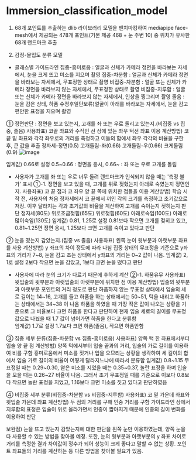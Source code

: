 # Immersion_classification_model

1. 68개 포인트를 추출하는 dlib 라이브러리 모델을 벤치마킹하여 mediapipe face-mesh에서 제공되는 478개 포인트(기본 제공 468 + 눈 주변 10) 중 위치가 유사한 68개 랜드마크 추출

2. 감정-몰입도 분류 모델
   
* 클래스별 가이드라인
집중-흥미로움 : 얼굴과 신체가 카메라 정면을 바라보는 자세에서, 눈을 크게 뜨고 미소를 지으며 촬영
집중-차분함  : 얼굴과 신체가 카메라 정면을 바라보는 자세에서, 무표정한 상태로 촬영
비집중-차분함 : 얼굴 또는 신체가 카메라 정면을 바라보지 않는 자세에서, 무표정한 상태로 촬영
비집중-지루함 : 얼굴 또는 신체가 카메라 정면을 바라보지 않는 자세에서, 인상을 찡그리며 촬영
졸음       : 눈을 감은 상태, 하품
          수정후일단보류)얼굴이 아래를 바라보는 자세에서, 눈을 감고 편안한 표정을 지으며 촬영 
 

① 정면판단 : 정면을 보고 있는지, 고개를 좌 또는 우로 돌리고 있는지.(비집중 vs 집중, 졸음)
   사용좌표) 코끝 좌표와 수직인 선 상에 있는 좌우 턱선 좌표 이용
   계산방법) 코끝 밑 좌표와 각각 좌우로의 거리를 측정하고 이들의 합에서 좌우 각각의 비율을 구한 후, 큰 값을 추출
   정자세-정면(0.5)   고개돌림-좌(0.66)   고개돌림-우(0.66)   크게돌림(0.9)
   ![image](https://github.com/user-attachments/assets/7385a713-837a-453c-8a21-0c3b7d21d7c6)

   임계값) 0.66로 설정
   0.5~0.66 : 정면을 응시, 0.66~ : 좌 또는 우로 고개를 돌림
   * 사용자가 고개를 좌 또는 우로 너무 돌려 랜드마크가 인식되지 않을 때는 '측정 불가' 표시
  ①-1. 정면을 보고 있을 때, 고개를 위로 젖혔는지 아래로 숙였는지 정면인지.
   사용좌표) 코 끝 점과 코 좌우 양 끝 쪽에 위치한 점들을 이용
   계산방법) 학습 시작 전, 사용자의 처음 정자세에서 코 끝에서 끼인 각의 크기를 측정하고 초기값으로 저장. 이후 달라지는 각과 초기값의 비율을 계산하여 고개를 숙이는지 젖히는지 판단
   정자세(80도)   위로조금젖힘(65도)   위로젖힘(60도)   아래로숙임(100도)   아래로많이숙임(130도)
   임계값) 0.81, 1.25로 설정
   0.81보다 작으면 고개를 젖히고 있고, 0.81~1.25면 정면 응시, 1.25보다 크면 고개를 숙이고 있다고 판단

② 눈을 떴는지 감았는지.(집중 vs 졸음)
   사용좌표) 왼쪽 눈이 윗부분과 아랫부분 좌표를 사용
   계산방법) y 좌표의 차이 정도에 따라 나뉨
   집중 상태의 무표정을 기준으로 y좌표의 거리가 7~8, 눈을 감고 조는 상태에서 y좌표의 거리는 0~2 값이 나옴.
   임계값) 2, 1로 설정
   2보다 작으면 눈을 감았고, 1보다 크면 눈을 떴다고 판단
   * 사용자에 따라 눈의 크기가 다르기 때문에 후하게 계산
  ②-1. 하품유무
    사용좌표) 윗입술의 윗부분과 아랫입술의 아랫부분에 위치한 점 이용
   계산방법) 입술의 윗부분과 아랫부분 포인트의 거리 정도로 판단
   하품하지 않는 무표정 상태에서 입술의 세로 길이는 14~16, 고개를 들고 하품을 하는 상태에서는 50~51, 턱을 내리고 하품하는 상태에서는 34~38 이 나옴
   하품을 하였을 때 가장 작은 값이 나오는 상황을 기준으로 그 비율보다 크면 하품을 한다고 판단하여 현재 입술 세로의 길이를 무표정 값으로 나눴을 때 1.7 값이 넘어가면 하품을 한다고 분류함   
   임계값) 1.7로 설정
   1.7보다 크면 하품(졸음), 작으면 하품안함

③ 집중 세부 분류(집중-차분함 vs 집중-흥미로움)
   사용좌표) 양쪽 턱 한 좌표에서부터 입술 양 끝 점
   계산방법) 양쪽 턱에서부터 입술 끝과의 거리, 입술의 가로 길이를 이용하여 비를 구함
   흥미로움에서 미소를 짓거나 입을 오므리는 상황을 생각하여 세 길이의 합에서 입술 가로 길이의 비율이 어떻게 달라지느냐에 따라서 분류함
   임계값) 0.8~1.15
   무표정일 때는 0.29~0.30, 옅은 미소를 지었을 때는 0.35~0.37, 놀란 표정을 하며 입술을 모을 때는 0.26~27 비율이 나옴. 그래서 초기 무표정일 때를 기준으로 이보다 0.8보다 작으면 놀란 표정을 지었고, 1.16보다 크면 미소를 짓고 있다고 판단하였음

④ 비집중 세부 분류(비집중-차분함 vs 비집중-지루함)
	사용좌표) 코 밑 가운데 좌표와 윗입술 가운데 좌표
	계산방법) 두 점의 거리를 구해 인중 거리를 구함
	가이드라인 상에서 지루함의 표정은 입술이 위로 올라가면서 인중이 짧아지기 때문에 인중의 길이 변화를 이용하여 판단

보완점)
눈을 뜨고 있는지 감았는지에 대한 판단을 왼쪽 눈만 이용하였는데, 양쪽 눈을 다 사용할 수 있는 방법을 찾아볼 예정.
또한, 눈의 윗부분과 아랫부분의 y 좌표 차이로 거리를 측정한 결과 차이값이 정수가 되어 성능이 크게 좋다고 말할 수 없는 상황. 포인트 좌표들의 거리를 계산하는 등 다른 방법을 찾아볼 필요가 있음.
